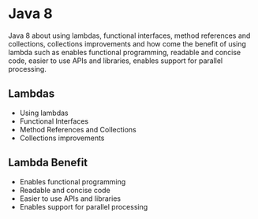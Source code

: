 # Java 8
Java 8 about using lambdas, functional interfaces, method references and collections, collections improvements and how come the benefit of using lambda such as enables functional programming, readable and concise code, easier to use APIs and libraries, enables support for parallel processing.

## Lambdas
* Using lambdas
* Functional Interfaces
* Method References and Collections
* Collections improvements
	
## Lambda Benefit
* Enables functional programming
* Readable and concise code
* Easier to use APIs and libraries
* Enables support for parallel processing